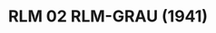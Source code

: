 ---
layout: product
title: "RLM 02 RLM-GRAU (1941)"
price: "330" 
desc: "Acrylic Laquer 10mL"
img_path: "/assets/img/RC266.webp"
brand: "AK "
available: true
special_offer: false
new: false
soon: false
cat: "020000"
subcat: "020200"
subsubcat: "020201"
sifra: "RC266"
popular: false
---